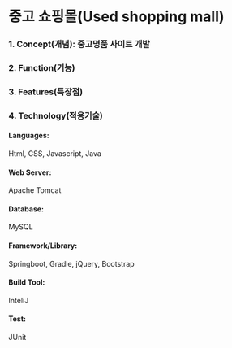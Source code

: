 # 중고 쇼핑몰(Used shopping mall)

<h3>1. Concept(개념): 중고명품 사이트 개발</h3>

<h3>2. Function(기능)</h3> 

<h3>3. Features(특장점)</h3>

<h3>4. Technology(적용기술)</h3>

<h4>Languages:</h4>

Html, CSS, Javascript, Java

<h4>Web Server:</h4>

Apache Tomcat 

<h4>Database:</h4>

MySQL

<h4>Framework/Library:</h4>

Springboot, Gradle, jQuery, Bootstrap

<h4>Build Tool:</h4>

InteliJ

<h4>Test:</h4>

JUnit









